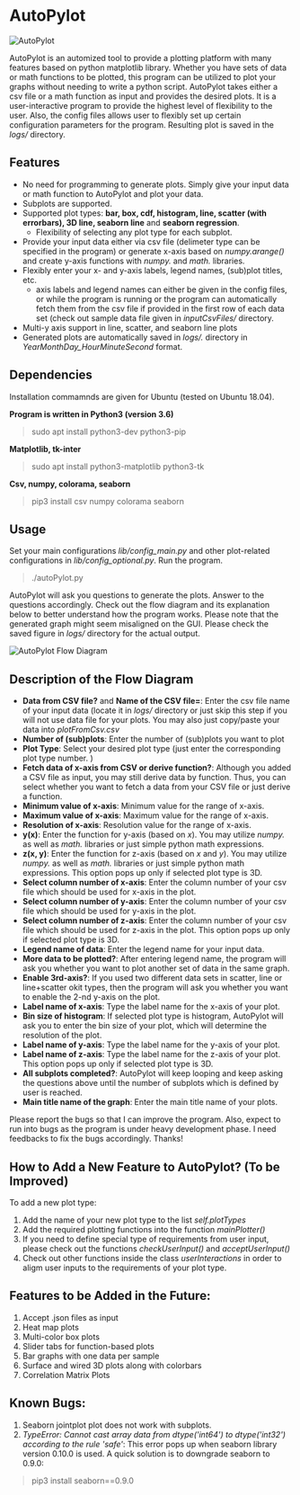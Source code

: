 # AutoPylot

![AutoPylot](supportedPlots.png)

AutoPylot is an automized tool to provide a plotting platform with many features based on python matplotlib library. Whether you have sets of data or math functions to be plotted, this program can be utilized to plot your graphs without needing to write a python script. 
AutoPylot takes either a csv file or a math function as input and provides the desired plots. It is a user-interactive program to provide the highest level of flexibility to the user. Also, the config files allows user to flexibly set up certain configuration parameters for the program. 
Resulting plot is saved in the *logs/* directory. 


## Features
- No need for programming to generate plots. Simply give your input data or math function to AutoPylot and plot your data. 
- Subplots are supported.
- Supported plot types: **bar, box, cdf, histogram, line, scatter (with errorbars), 3D line, seaborn line** and **seaborn regression**.
	- Flexibility of selecting any plot type for each subplot.
- Provide your input data either via csv file (delimeter type can be specified in the program) or generate x-axis based on *numpy.arange()* and create y-axis functions with *numpy.* and *math.* libraries.
- Flexibly enter your x- and y-axis labels, legend names, (sub)plot titles, etc.
	- axis labels and legend names can either be given in the config files, or while the program is running or the program can automatically fetch them from the csv file if provided in the first row of each data set (check out sample data file given in *inputCsvFiles/* directory.
- Multi-y axis support in line, scatter, and seaborn line plots 
- Generated plots are automatically saved in *logs/.* directory in  *YearMonthDay_HourMinuteSecond* format. 

## Dependencies

Installation commamnds are given for Ubuntu (tested on Ubuntu 18.04).

**Program is written in Python3 (version 3.6)**

> sudo apt install python3-dev python3-pip

**Matplotlib, tk-inter**

> sudo apt install python3-matplotlib python3-tk

**Csv, numpy, colorama, seaborn**

> pip3 install csv numpy colorama seaborn 

## Usage

Set your main configurations *lib/config_main.py* and other plot-related configurations in *lib/config_optional.py*. 
Run the program.

> ./autoPylot.py

AutoPylot will ask you questions to generate the plots. Answer to the questions accordingly. Check out the flow diagram and its explanation below to better understand how the program works.
Please note that the generated graph might seem misaligned on the GUI. Please check the saved figure in *logs/* directory for the actual output.

![AutoPylot Flow Diagram](flowDiagram.png)

## Description of the Flow Diagram
- **Data from CSV file?** and **Name of the CSV file=**: Enter the csv file name of your input data (locate it in *logs/* directory or just skip this step if you will not use data file for your plots. You may also just copy/paste your data into *plotFromCsv.csv*
- **Number of (sub)plots**: Enter the number of (sub)plots you want to plot
- **Plot Type**: Select your desired plot type (just enter the corresponding plot type number. )
- **Fetch data of x-axis from CSV or derive function?**: Although you added a CSV file as input, you may still derive data by function. Thus, you can select whether you want to fetch a data from your CSV file or just derive a function. 
- **Minimum value of x-axis**: Minimum value for the range of x-axis.
- **Maximum value of x-axis**: Maximum value for the range of x-axis.
- **Resolution of x-axis**: Resolution value for the range of x-axis.
- **y(x)**: Enter the function for y-axis (based on *x*). You may utilize *numpy.* as well as *math.* libraries or just simple python math expressions. 
- **z(x, y)**: Enter the function for z-axis (based on *x* and *y*). You may utilize *numpy.* as well as *math.* libraries or just simple python math expressions. This option pops up only if selected plot type is 3D. 
- **Select column number of x-axis**: Enter the column number of your csv file which should be used for x-axis in the plot. 
- **Select column number of y-axis**: Enter the column number of your csv file which should be used for y-axis in the plot. 
- **Select column number of z-axis**: Enter the column number of your csv file which should be used for z-axis in the plot. This option pops up only if selected plot type is 3D. 
- **Legend name of data**: Enter the legend name for your input data.
- **More data to be plotted?**: After entering legend name, the program will ask you whether you want to plot another set of data in the same graph. 
- **Enable 3rd-axis?**: If you used two different data sets in scatter, line or line+scatter okit types, then the program will ask you whether you want to enable the 2-nd y-axis on the plot. 
- **Label name of x-axis**: Type the label name for the x-axis of your plot. 
- **Bin size of histogram**: If selected plot type is histogram, AutoPylot will ask you to enter the bin size of your plot, which will determine the resolution of the plot. 
- **Label name of y-axis**: Type the label name for the y-axis of your plot. 
- **Label name of z-axis**: Type the label name for the z-axis of your plot. This option pops up only if selected plot type is 3D.  
- **All subplots completed?**: AutoPylot will keep looping and keep asking the questions above until the number of subplots which is defined by user is reached. 
- **Main title name of the graph**: Enter the main title name of your plots. 

Please report the bugs so that I can improve the program. Also, expect to run into bugs as the program is under heavy development phase. I need feedbacks to fix the bugs accordingly. Thanks!

## How to Add a New Feature to AutoPylot? (To be Improved)
To add a new plot type: 
1. Add the name of your new plot type to the list *self.plotTypes*
2. Add the required plotting functions into the function *mainPlotter()*
3. If you need to define special type of requirements from user input, please check out the functions *checkUserInput()* and *acceptUserInput()*
4. Check out other functions inside the class *userInteractions* in order to aligm user inputs to the requirements of your plot type.

## Features to be Added in the Future:
1. Accept .json files as input
2. Heat map plots
3. Multi-color box plots
4. Slider tabs for function-based plots 
5. Bar graphs with one data per sample
6. Surface and wired 3D plots along with colorbars
7. Correlation Matrix Plots

## Known Bugs: 
1. Seaborn jointplot plot does not work with subplots.
2. *TypeError: Cannot cast array data from dtype('int64') to dtype('int32') according to the rule 'safe'*: This error pops up when seaborn library version 0.10.0 is used. A quick solution is to downgrade seaborn to 0.9.0: 
> pip3 install seaborn==0.9.0